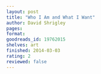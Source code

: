 ```yaml
---
layout: post
title: "Who I Am and What I Want"
author: David Shrigley
pages: 
format: 
goodreads_id: 19762015
shelves: art
finished: 2014-03-03
rating: 2
reviewed: false
---
```

